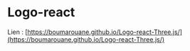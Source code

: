 # Logo-react

Lien : [https://boumarouane.github.io/Logo-react-Three.js/](https://boumarouane.github.io/Logo-react-Three.js/)
